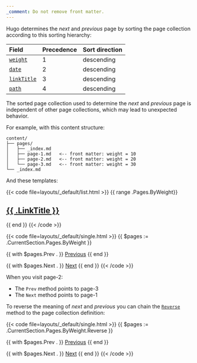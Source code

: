 ```yaml
---
_comment: Do not remove front matter.
---
```


Hugo determines the _next_ and _previous_ page by sorting the page collection according to this sorting hierarchy:

Field|Precedence|Sort direction
:--|:--|:--
[`weight`]|1|descending
[`date`]|2|descending
[`linkTitle`]|3|descending
[`path`]|4|descending

[`date`]: /methods/page/date/
[`weight`]: /methods/page/weight/
[`linkTitle`]: /methods/page/linktitle/
[`path`]: /methods/page/path/

The sorted page collection used to determine the _next_ and _previous_ page is independent of other page collections, which may lead to unexpected behavior.

For example, with this content structure:

```text
content/
├── pages/
│   ├── _index.md
│   ├── page-1.md   <-- front matter: weight = 10
│   ├── page-2.md   <-- front matter: weight = 20
│   └── page-3.md   <-- front matter: weight = 30
└── _index.md
```

And these templates:

{{< code file=layouts/_default/list.html >}}
{{ range .Pages.ByWeight}}
  <h2><a href="{{ .RelPermalink }}">{{ .LinkTitle }}</a></h2>
{{ end }}
{{< /code >}}

{{< code file=layouts/_default/single.html >}}
{{ $pages := .CurrentSection.Pages.ByWeight }}

{{ with $pages.Prev . }}
  <a href="{{ .RelPermalink }}">Previous</a>
{{ end }}

{{ with $pages.Next . }}
  <a href="{{ .RelPermalink }}">Next</a>
{{ end }}
{{< /code >}}

When you visit page-2:

- The `Prev` method points to page-3
- The `Next` method points to page-1

To reverse the meaning of _next_ and _previous_ you can chain the [`Reverse`] method to the page collection definition:

{{< code file=layouts/_default/single.html >}}
{{ $pages := .CurrentSection.Pages.ByWeight.Reverse }}

{{ with $pages.Prev . }}
  <a href="{{ .RelPermalink }}">Previous</a>
{{ end }}

{{ with $pages.Next . }}
  <a href="{{ .RelPermalink }}">Next</a>
{{ end }}
{{< /code >}}

[`Reverse`]: /methods/pages/reverse/
